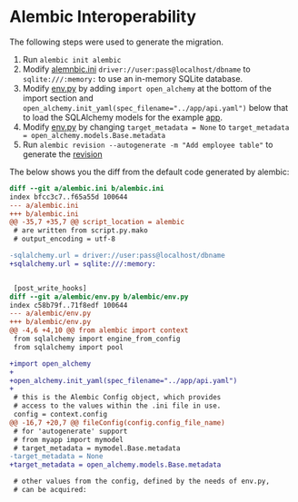 # Alembic Interoperability

The following steps were used to generate the migration.

1. Run `alembic init alembic`
2. Modify [alemnbic.ini](alembic.ini) `driver://user:pass@localhost/dbname`
   to `sqlite:///:memory:` to use an in-memory SQLite database.
3. Modify [env.py](alembic/env.py) by adding `import open_alchemy` at the
   bottom of the import section and
   `open_alchemy.init_yaml(spec_filename="../app/api.yaml")` below that to load
   the SQLAlchemy models for the example [app](../app).
4. Modify [env.py](alembic/env.py) by changing `target_metadata = None` to
   `target_metadata = open_alchemy.models.Base.metadata`
5. Run `alembic revision --autogenerate -m "Add employee table"` to generate
   the [revision](alembic/versions)

The below shows you the diff from the default code generated by alembic:

```diff
diff --git a/alembic.ini b/alembic.ini
index bfcc3c7..f65a55d 100644
--- a/alembic.ini
+++ b/alembic.ini
@@ -35,7 +35,7 @@ script_location = alembic
 # are written from script.py.mako
 # output_encoding = utf-8

-sqlalchemy.url = driver://user:pass@localhost/dbname
+sqlalchemy.url = sqlite:///:memory:


 [post_write_hooks]
diff --git a/alembic/env.py b/alembic/env.py
index c58b79f..71f8edf 100644
--- a/alembic/env.py
+++ b/alembic/env.py
@@ -4,6 +4,10 @@ from alembic import context
 from sqlalchemy import engine_from_config
 from sqlalchemy import pool

+import open_alchemy
+
+open_alchemy.init_yaml(spec_filename="../app/api.yaml")
+
 # this is the Alembic Config object, which provides
 # access to the values within the .ini file in use.
 config = context.config
@@ -16,7 +20,7 @@ fileConfig(config.config_file_name)
 # for 'autogenerate' support
 # from myapp import mymodel
 # target_metadata = mymodel.Base.metadata
-target_metadata = None
+target_metadata = open_alchemy.models.Base.metadata

 # other values from the config, defined by the needs of env.py,
 # can be acquired:
```
